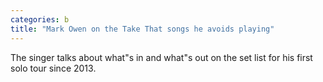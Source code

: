 ```yaml
---
categories: b
title: "Mark Owen on the Take That songs he avoids playing"
---
```

The singer talks about what"s in and what"s out on the set list for his first solo tour since 2013.